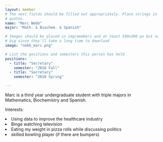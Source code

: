 ```yaml
---
layout: member
# The next fields should be filled out appropriately. Place strings in double 
# quotes.
name: "Marc Nebb"
major: "Math. & Biochem. & Spanish"

# Images should be placed in img/members and at least 500x300 px but not too 
# big since they'll take a long time to download
image: "nebb_marc.png"

# List the positions and semesters this person has held
positions:
  - title: "Secretary"
    semester: "2016 Fall"
  - title: "Secretary"
    semester: "2016 Spring"

---
```

Marc is a third year undergraduate student with triple majors in Mathematics, Biochemistry and Spanish.

Interests: 
<li>Using data to improve the healthcare industry</li>
<li>Binge watching television</li>
<li>Eating my weight in pizza rolls while discussing politics</li>
<li>skilled bowling player (if there are bumpers)</li>
